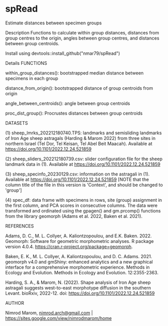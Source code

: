 # spRead
Estimate distances between specimen groups 

Description
Functions to calculate within group distances, distances from group centres to the origin, angles between group centres, and distances between group centroids.

Install using devtools::install_github("nmar79/spRead")

Details
FUNCTIONS

within_group_distances(): bootstrapped median distance between specimens in each group

distance_from_origin(): bootstrapped distance of group centroids from origin

angle_between_centroids(): angle between group centroids

proc_dist_group(): Procrustes distances between group centroids

DATASETS

(1) sheep_lmrks_202212180740.TPS: landmarks and semisliding landmarks of Iron Age sheep astragals (Harding & Marom 2022) from three sites in northern Israel (Tel Dor, Tel Keisan, Tel Abel Beit Maacah). Available at https://doi.org/10.1101/2022.12.24.521859

(2) sheep_sliders_202212180739.csv: slider configuration file for the sheep landmark data in (1). Available at https://doi.org/10.1101/2022.12.24.521859

(3) sheep_specinfo_20230129.csv: information on the astragali in (1). Available at https://doi.org/10.1101/2022.12.24.521859 [NOTE that the column title of the file in this version is 'Context', and should be changed to 'group']

(4) spec_df: data frame with specimens in rows, site (group) assignment in the first column, and PCA scores in consecutive columns. The data were transformed and ordinated using the gpagen() and gm.prcomp() functions from the library geomorph (Adams et al. 2022, Baken et al. 2021).

REFERENCES

Adams, D. C., M. L. Collyer, A. Kaliontzopoulou, and E.K. Baken. 2022. Geomorph: Software for geometric morphometric analyses. R package version 4.0.4. https://cran.r-project.org/package=geomorph.

Baken, E. K., M. L. Collyer, A. Kaliontzopoulou, and D. C. Adams. 2021. geomorph v4.0 and gmShiny: enhanced analytics and a new graphical interface for a comprehensive morphometric experience. Methods in Ecology and Evolution. Methods in Ecology and Evolution. 12:2355-2363.

Harding, S. A., & Marom, N. (2022). Shape analysis of Iron Age sheep astragali suggests west-to-east morphotype diffusion in the southern Levant. bioRxiv, 2022-12. doi: https://doi.org/10.1101/2022.12.24.521859

AUTHOR

Nimrod Marom, nimrod.arch@gmail.com | https://sites.google.com/view/nimrodmarom/home
